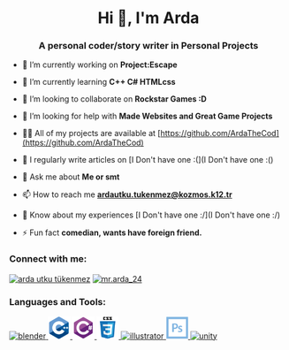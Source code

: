 <h1 align="center">Hi 👋, I'm Arda</h1>
<h3 align="center">A personal coder/story writer in Personal Projects</h3>

- 🔭 I’m currently working on **Project:Escape**

- 🌱 I’m currently learning **C++ C# HTMLcss**

- 👯 I’m looking to collaborate on **Rockstar Games :D**

- 🤝 I’m looking for help with **Made Websites and Great Game Projects**

- 👨‍💻 All of my projects are available at [https://github.com/ArdaTheCod](https://github.com/ArdaTheCod)

- 📝 I regularly write articles on [I Don't have one :(](I Don't have one :()

- 💬 Ask me about **Me or smt**

- 📫 How to reach me **ardautku.tukenmez@kozmos.k12.tr**

- 📄 Know about my experiences [I Don't have one :/](I Don't have one :/)

- ⚡ Fun fact **comedian, wants have foreign friend.**

<h3 align="left">Connect with me:</h3>
<p align="left">
<a href="https://linkedin.com/in/arda utku tükenmez" target="blank"><img align="center" src="https://raw.githubusercontent.com/rahuldkjain/github-profile-readme-generator/master/src/images/icons/Social/linked-in-alt.svg" alt="arda utku tükenmez" height="30" width="40" /></a>
<a href="https://instagram.com/mr.arda_24" target="blank"><img align="center" src="https://raw.githubusercontent.com/rahuldkjain/github-profile-readme-generator/master/src/images/icons/Social/instagram.svg" alt="mr.arda_24" height="30" width="40" /></a>
</p>

<h3 align="left">Languages and Tools:</h3>
<p align="left"> <a href="https://www.blender.org/" target="_blank" rel="noreferrer"> <img src="https://download.blender.org/branding/community/blender_community_badge_white.svg" alt="blender" width="40" height="40"/> </a> <a href="https://www.w3schools.com/cpp/" target="_blank" rel="noreferrer"> <img src="https://raw.githubusercontent.com/devicons/devicon/master/icons/cplusplus/cplusplus-original.svg" alt="cplusplus" width="40" height="40"/> </a> <a href="https://www.w3schools.com/cs/" target="_blank" rel="noreferrer"> <img src="https://raw.githubusercontent.com/devicons/devicon/master/icons/csharp/csharp-original.svg" alt="csharp" width="40" height="40"/> </a> <a href="https://www.w3schools.com/css/" target="_blank" rel="noreferrer"> <img src="https://raw.githubusercontent.com/devicons/devicon/master/icons/css3/css3-original-wordmark.svg" alt="css3" width="40" height="40"/> </a> <a href="https://www.adobe.com/in/products/illustrator.html" target="_blank" rel="noreferrer"> <img src="https://www.vectorlogo.zone/logos/adobe_illustrator/adobe_illustrator-icon.svg" alt="illustrator" width="40" height="40"/> </a> <a href="https://www.photoshop.com/en" target="_blank" rel="noreferrer"> <img src="https://raw.githubusercontent.com/devicons/devicon/master/icons/photoshop/photoshop-line.svg" alt="photoshop" width="40" height="40"/> </a> <a href="https://unity.com/" target="_blank" rel="noreferrer"> <img src="https://www.vectorlogo.zone/logos/unity3d/unity3d-icon.svg" alt="unity" width="40" height="40"/> </a> </p>
